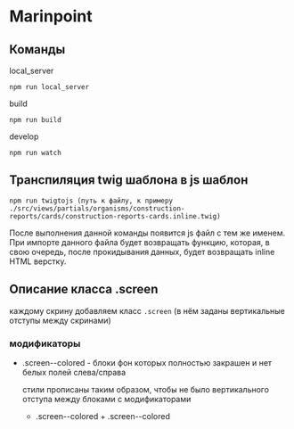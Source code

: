 # Marinpoint

## Команды
local_server
```
npm run local_server
```
build
```
npm run build
```
develop
```
npm run watch
```
## Транспиляция twig шаблона в js шаблон
```
npm run twigtojs (путь к файлу, к примеру ./src/views/partials/organisms/construction-reports/cards/construction-reports-cards.inline.twig)
```
После выполнения данной команды появится js файл с тем же именем.
При импорте данного файла будет возвращать функцию, которая, в свою очередь, после прокидывания данных, будет возвращать inline HTML верстку.

## Описание класса .screen
каждому скрину добавляем класс `.screen` (в нём заданы вертикальные отступы между скринами)
### модификаторы
- .screen--colored - блоки фон которых полностью закрашен и нет белых полей слева/справа

  стили прописаны таким образом, чтобы не было вертикального отступа между блоками с модификаторами
  - .screen--colored + .screen--colored
